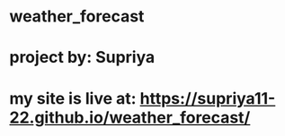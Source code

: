 # weather_forecast
# project by: Supriya
# my site is live at:  https://supriya11-22.github.io/weather_forecast/
